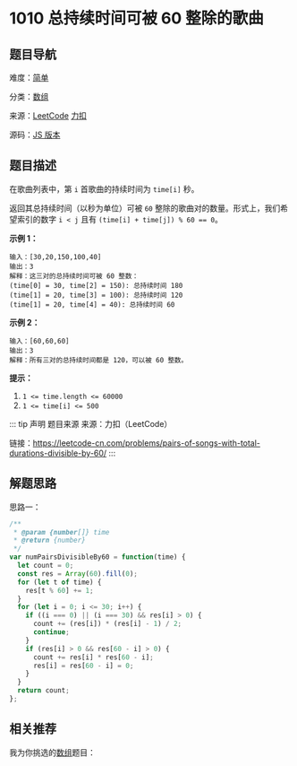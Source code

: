 # 1010 总持续时间可被 60 整除的歌曲

## 题目导航

难度：[简单](/solution/easy/)

分类：[数组](/art/array.html)

来源：[LeetCode](https://leetcode.com/problems/pairs-of-songs-with-total-durations-divisible-by-60/)  [力扣](https://leetcode-cn.com/problems/pairs-of-songs-with-total-durations-divisible-by-60/)

源码：[JS 版本](https://github.com/swpuLeo/cattle/blob/master/src/easy/1002-pairs-of-songs-with-total-durations-divisible-by-60.js)




## 题目描述

在歌曲列表中，第 `i` 首歌曲的持续时间为 `time[i]` 秒。

返回其总持续时间（以秒为单位）可被 `60` 整除的歌曲对的数量。形式上，我们希望索引的数字  `i < j` 且有 `(time[i] + time[j]) % 60 == 0`。



**示例 1：**

```
输入：[30,20,150,100,40]
输出：3
解释：这三对的总持续时间可被 60 整数：
(time[0] = 30, time[2] = 150): 总持续时间 180
(time[1] = 20, time[3] = 100): 总持续时间 120
(time[1] = 20, time[4] = 40): 总持续时间 60
```

**示例 2：**

```
输入：[60,60,60]
输出：3
解释：所有三对的总持续时间都是 120，可以被 60 整数。
```



**提示：**

1. `1 <= time.length <= 60000`
2. `1 <= time[i] <= 500`


::: tip 声明 题目来源
来源：力扣（LeetCode）

链接：https://leetcode-cn.com/problems/pairs-of-songs-with-total-durations-divisible-by-60/
:::



## 解题思路

思路一：

```js
/**
 * @param {number[]} time
 * @return {number}
 */
var numPairsDivisibleBy60 = function(time) {
  let count = 0;
  const res = Array(60).fill(0);
  for (let t of time) {
    res[t % 60] += 1;
  }
  for (let i = 0; i <= 30; i++) {
    if ((i === 0) || (i === 30) && res[i] > 0) {
      count += (res[i]) * (res[i] - 1) / 2;
      continue;
    }
    if (res[i] > 0 && res[60 - i] > 0) {
      count += res[i] * res[60 - i];
      res[i] = res[60 - i] = 0;
    }
  }
  return count;
};
```





## 相关推荐

我为你挑选的[数组](/art/array.html)题目：
